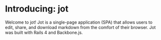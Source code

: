 # Introducing: jot

Welcome to jot! Jot is a single-page application (SPA) that allows users to edit, share, and download markdown from the comfort of their browser. Jot was built with Rails 4 and Backbone.js.